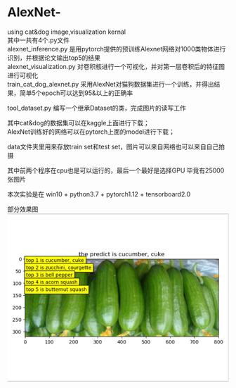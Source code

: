 # AlexNet-
using cat&amp;dog image,visualization kernal  
其中一共有4个.py文件  
alexnet_inference.py 是用pytorch提供的预训练Alexnet网络对1000类物体进行识别，并根据论文输出top5的结果  
alexnet_visualization.py 对卷积核进行一个可视化，并对第一层卷积后的特征图进行可视化  
train_cat_dog_alexnet.py 采用AlexNet对猫狗数据集进行一个训练，并得出结果，简单5个epoch可以达到95&以上的正确率  

tool_dataset.py 编写一个继承Dataset的类，完成图片的读写工作  

其中cat&dog的数据集可以在kaggle上面进行下载；  
AlexNet训练好的网络可以在pytorch上面的model进行下载；  

data文件夹里用来存放train set和test set，图片可以来自网络也可以来自自己拍摄  

其中前两个程序在cpu也是可以运行的，最后一个最好是选择GPU 毕竟有25000张图片  

本次实验是在 win10 + python3.7 + pytorch1.12 + tensorboard2.0    

部分效果图  
![image](https://github.com/RingoWRW/AlexNet-/raw/master/data/inference.jpg)
